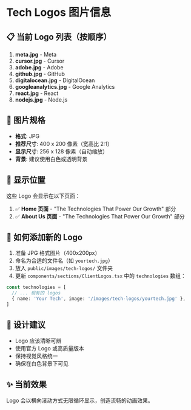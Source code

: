 # Tech Logos 图片信息

## 📋 当前 Logo 列表（按顺序）

1. **meta.jpg** - Meta
2. **cursor.jpg** - Cursor
3. **adobe.jpg** - Adobe
4. **github.jpg** - GitHub
5. **digitalocean.jpg** - DigitalOcean
6. **googleanalytics.jpg** - Google Analytics
7. **react.jpg** - React
8. **nodejs.jpg** - Node.js

## 📐 图片规格

- **格式**: JPG
- **推荐尺寸**: 400 x 200 像素（宽高比 2:1）
- **显示尺寸**: 256 x 128 像素（自动缩放）
- **背景**: 建议使用白色或透明背景

## 📍 显示位置

这些 Logo 会显示在以下页面：
1. ✅ **Home 页面** - "The Technologies That Power Our Growth" 部分
2. ✅ **About Us 页面** - "The Technologies That Power Our Growth" 部分

## 🔄 如何添加新的 Logo

1. 准备 JPG 格式图片（400x200px）
2. 命名为合适的文件名（如 `yourtech.jpg`）
3. 放入 `public/images/tech-logos/` 文件夹
4. 更新 `components/sections/ClientLogos.tsx` 中的 `technologies` 数组：

```typescript
const technologies = [
  // ... 现有的 logos
  { name: 'Your Tech', image: '/images/tech-logos/yourtech.jpg' },
]
```

## 🎨 设计建议

- Logo 应该清晰可辨
- 使用官方 Logo 或高质量版本
- 保持视觉风格统一
- 确保在白色背景下可见

## ✨ 当前效果

Logo 会以横向滚动方式无限循环显示，创造流畅的动画效果。

